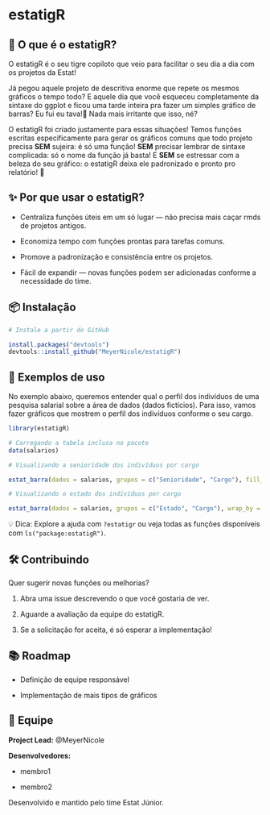 # estatigR

## 🐅 O que é o estatigR?

O estatigR é o seu tigre copiloto que veio para facilitar o seu dia a dia com os projetos da Estat!

Já pegou aquele projeto de descritiva enorme que repete os mesmos gráficos o tempo todo? 
E aquele dia que você esqueceu completamente da sintaxe do ggplot e ficou uma tarde inteira pra fazer um simples
gráfico de barras? Eu fui eu tava!🤚 Nada mais irritante que isso, né?  

O estatigR foi criado justamente para essas situações! Temos funções escritas especificamente para gerar os 
gráficos comuns que todo projeto precisa **SEM** sujeira: é só uma função! **SEM** precisar lembrar de sintaxe
complicada: só o nome da função já basta! E **SEM** se estressar com a beleza do seu gráfico: o estatigR deixa
ele padronizado e pronto pro relatório! 💙

## ✨ Por que usar o estatigR?

* Centraliza funções úteis em um só lugar — não precisa mais caçar rmds de projetos antigos.

* Economiza tempo com funções prontas para tarefas comuns.

* Promove a padronização e consistência entre os projetos.

* Fácil de expandir — novas funções podem ser adicionadas conforme a necessidade do time.

## 📦 Instalação

``` R
# Instale a partir do GitHub

install.packages("devtools")
devtools::install_github("MeyerNicole/estatigR")

```

## 🚀 Exemplos de uso

No exemplo abaixo, queremos entender qual o perfil dos indivíduos de uma pesquisa salarial sobre a área de dados
(dados fictícios). Para isso, vamos fazer gráficos que mostrem o perfil dos indivíduos conforme o seu cargo.

```R
library(estatigR)

# Carregando a tabela inclusa no pacote
data(salarios)

# Visualizando a senioridade dos indivíduos por cargo

estat_barra(dados = salarios, grupos = c("Senioridade", "Cargo"), fill_by = "Cargo")

# Visualizando o estado dos indivíduos por cargo

estat_barra(dados = salarios, grupos = c("Estado", "Cargo"), wrap_by = "Cargo")
```

💡 Dica: Explore a ajuda com `?estatigr` ou veja todas as funções disponíveis com `ls("package:estatigR")`.

## 🛠 Contribuindo

Quer sugerir novas funções ou melhorias?

1. Abra uma issue descrevendo o que você gostaria de ver.

2. Aguarde a avaliação da equipe do estatigR.

3. Se a solicitação for aceita, é só esperar a implementação!

## 📚 Roadmap

* Definição de equipe responsável

* Implementação de mais tipos de gráficos

## 👥 Equipe

**Project Lead:** @MeyerNicole

**Desenvolvedores:**

* membro1

* membro2

Desenvolvido e mantido pelo time Estat Júnior.
